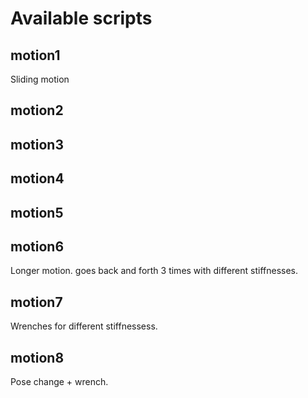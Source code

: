 # Available scripts

## motion1
Sliding motion

## motion2

## motion3

## motion4

## motion5

## motion6
Longer motion. goes back and forth 3 times with different stiffnesses.

## motion7
Wrenches for different stiffnessess. 

## motion8

Pose change + wrench.
